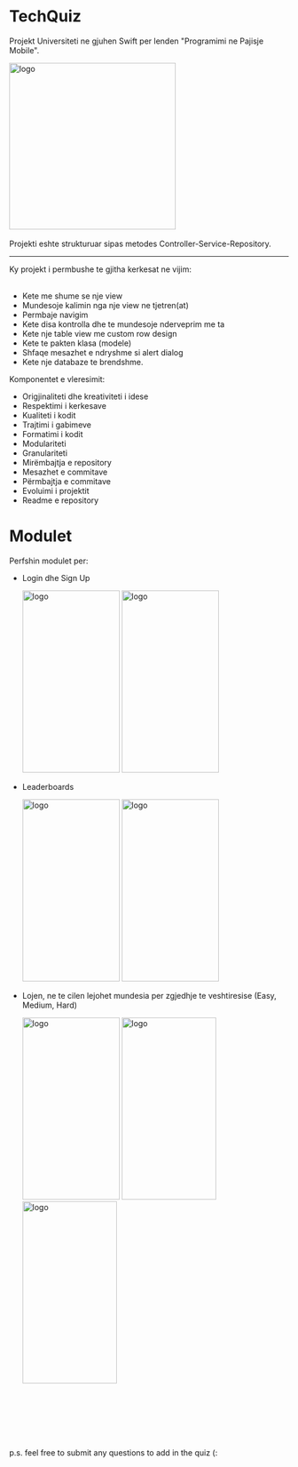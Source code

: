 # TechQuiz
Projekt Universiteti ne gjuhen Swift per lenden "Programimi ne Pajisje Mobile".


<img src="https://github.com/ZanaMisini/TechQuiz/assets/118012775/edd0474d-fd63-49f9-91d4-020fc24afa0e" alt="logo" width="300"/>
<br>
<br>
Projekti eshte strukturuar sipas metodes Controller-Service-Repository.
<hr>
Ky projekt i permbushe te gjitha kerkesat ne vijim: <br><br>

  - Kete me shume se nje view
  - Mundesoje kalimin nga nje view ne tjetren(at)
  - Permbaje navigim
  - Kete disa kontrolla dhe te mundesoje nderveprim me ta
  - Kete nje table view me custom row design
  - Kete te pakten klasa (modele)
  - Shfaqe mesazhet e ndryshme si alert dialog
  - Kete nje databaze te brendshme.
  
  Komponentet e vleresimit: <br>
  
  - Origjinaliteti dhe kreativiteti i idese
  - Respektimi i kerkesave
  - Kualiteti i kodit
  - Trajtimi i gabimeve
  - Formatimi i kodit
  - Modulariteti
  - Granulariteti
  - Mirëmbajtja e repository
  - Mesazhet e commitave
  - Përmbajtja e commitave
  - Evoluimi i projektit
  - Readme e repository

# Modulet
Perfshin modulet per:
  - Login dhe Sign Up
    
    <img src="https://github.com/ZanaMisini/TechQuiz/assets/118012775/320ca7aa-565d-4cf6-ae7f-8cda5c6e052b" alt="logo" width="175" height="328"/>
    <img src="https://github.com/ZanaMisini/TechQuiz/assets/118012775/22c84607-f121-4a06-af23-5db55a5f314e" alt="logo" width="175" height="328"/>
  - Leaderboards
    
    <img src="https://github.com/ZanaMisini/TechQuiz/assets/118012775/e1968d29-4391-4a19-a7e3-bd34c20c79a2" alt="logo" width="175" height="328"/>
    <img src="https://github.com/ZanaMisini/TechQuiz/assets/118012775/dcee17c1-7f9f-49b0-96ea-43a246569d48" alt="logo" width="175" height="328"/>
  - Lojen, ne te cilen lejohet mundesia per zgjedhje te veshtiresise (Easy, Medium, Hard)

    <img src="https://github.com/ZanaMisini/TechQuiz/assets/118012775/86cb57ae-6fb1-40dc-9f92-87f177dfda20" alt="logo" width="175" height="328"/>
    <img src="https://github.com/ZanaMisini/TechQuiz/assets/118012775/5215983b-ce28-4b15-b18a-e6ccefff4e65" alt="logo" width="170" height="328"/>
    <img src="https://github.com/ZanaMisini/TechQuiz/assets/118012775/b7a6467a-18ac-4944-b3bf-bc34dc5cefa2" alt="logo" width="170" height="328"/>
    
    
<br> <br> <br> <br> <br>    
p.s. feel free to submit any questions to add in the quiz (:
    
